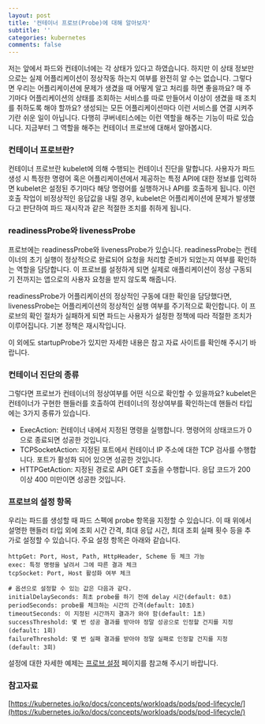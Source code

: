```yaml
---
layout: post
title: '컨테이너 프로브(Probe)에 대해 알아보자'
subtitle: ''
categories: kubernetes
comments: false
---
```


저는 앞에서 파드와 컨테이너에는 각 상태가 있다고 하였습니다. 하지만 이 상태 정보만으로는 실제 어플리케이션이 정상작동 하는지 여부를 완전히 알 수는 없습니다. 그렇다면 우리는 어플리케이션에 문제가 생겼을 때 어떻게 알고 처리를 하면 좋을까요? 매 주기마다 어플리케이션의 상태를 조회하는 서비스를 따로 만들어서 이상이 생겼을 때 조치를 취하도록 해야 할까요? 생성되는 모든 어플리케이션마다 이런 서비스를 연결 시켜주기란 쉬운 일이 아닙니다. 다행히 쿠버네티스에는 이런 역할을 해주는 기능이 따로 있습니다. 지금부터 그 역할을 해주는 컨테이너 프로브에 대해서 알아봅시다. 

### 컨테이너 프로브란? 
컨테이너 프로브란 kubelet에 의해 수행되는 컨테이너 진단을 말합니다. 사용자가 파드 생성 시 특정한 명령어 혹은 어플리케이션에서 제공하는 특정 API에 대한 정보를 입력하면 kubelet은 설정된 주기마다 해당 명령어를 실행하거나 API를 호출하게 됩니다. 이런 호출 작업이 비정상적인 응답값을 내릴 경우, kubelet은 어플리케이션에 문제가 발생했다고 판단하여 파드 재시작과 같은 적절한 조치를 취하게 됩니다.

### readinessProbe와 livenessProbe
프로브에는 readinessProbe와 livenessProbe가 있습니다. readinessProbe는 컨테이너의 초기 실행이 정상적으로 완료되어 요청을 처리할 준비가 되었는지 여부를 확인하는 역할을 담당합니다. 이 프로브를 설정하게 되면 실제로 애플리케이션이 정상 구동되기 전까지는 앱으로의 사용자 요청을 받지 않도록 해줍니다.

readinessProbe가 어플리케이션의 정상적인 구동에 대한 확인을 담당했다면, livenessProbe는 어플리케이션의 정상적인 실행 여부를 주기적으로 확인합니다. 이 프로브의 확인 절차가 실패하게 되면 파드는 사용자가 설정한 정책에 따라 적절한 조치가 이루어집니다. 기본 정책은 재시작입니다. 

이 외에도 startupProbe가 있지만 자세한 내용은 참고 자료 사이트를 확인해 주시기 바랍니다. 

### 컨테이너 진단의 종류
그렇다면 프로브가 컨테이너의 정상여부를 어떤 식으로 확인할 수 있을까요? kubelet은 컨테이너가 구현한 핸들러를 호출하여 컨테이너의 정상여부를 확인하는데 핸들러 타입에는 3가지 종류가 있습니다. 

- ExecAction: 컨테이너 내에서 지정된 명령을 실행합니다. 명령어의 상태코드가 0으로 종료되면 성공한 것입니다.
- TCPSocketAction: 지정된 포트에서 컨테이너 IP 주소에 대한 TCP 검사를 수행합니다. 포트가 활성화 되어 있으면 성공한 것입니다. 
- HTTPGetAction: 지정된 경로로 API GET 호출을 수행합니다. 응답 코드가 200 이상 400 미만이면 성공한 것입니다. 

### 프로브의 설정 항목
우리는 파드를 생성할 때 파드 스펙에 probe 항목을 지정할 수 있습니다. 이 때 위에서 설명한 핸들러 타입 외에 조회 시간 간격, 최대 응답 시간, 최대 조회 실패 횟수 등을 추가로 설정할 수 있습니다. 주요 설정 항목은 아래와 같습니다. 
```
httpGet: Port, Host, Path, HttpHeader, Scheme 등 체크 가능  
exec: 특정 명령을 날려서 그에 따른 결과 체크
tcpSocket: Port, Host 활성화 여부 체크  

# 옵션으로 설정할 수 있는 값은 다음과 같다.
initialDelaySeconds: 최초 probe를 하기 전에 delay 시간(default: 0초)  
periodSeconds: probe를 체크하는 시간의 간격(default: 10초)
timeoutSeconds: 이 지정된 시간까지 결과가 와야 함(default: 1초)  
successThreshold: 몇 번 성공 결과를 받아야 정말 성공으로 인정할 건지를 지정(default: 1회)  
failureThreshold: 몇 번 실패 결과를 받아야 정말 실패로 인정할 건지를 지정(default: 3회)
```

설정에 대한 자세한 예제는 [프로브 설정](https://kubernetes.io/docs/tasks/configure-pod-container/configure-liveness-readiness-startup-probes/) 페이지를 참고해 주시기 바랍니다. 


### 참고자료
[https://kubernetes.io/ko/docs/concepts/workloads/pods/pod-lifecycle/](https://kubernetes.io/ko/docs/concepts/workloads/pods/pod-lifecycle/)

